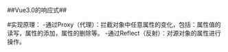 ##Vue3.0的响应式##

#实现原理：
  -通过Proxy（代理）：拦截对象中任意属性的变化，包括：属性值的读写，属性的添加，属性的删除等。
  -通过Reflect（反射）：对源对象的属性进行操作。